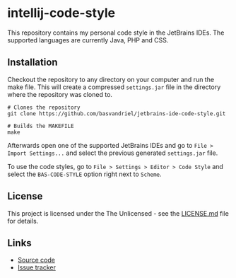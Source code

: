 # intellij-code-style

This repository contains my personal code style in the JetBrains IDEs.
The supported languages are currently Java, PHP and CSS.

## Installation

Checkout the repository to any directory on your computer and run the make file.
This will create a compressed `settings.jar` file in the directory where the repository was cloned to.

```shell
# Clones the repository
git clone https://github.com/basvandriel/jetbrains-ide-code-style.git

# Builds the MAKEFILE
make
```

Afterwards open one of the supported JetBrains IDEs
and go to `File > Import Settings...` and select the previous generated `settings.jar` file.

To use the code styles, go to `File > Settings > Editor > Code Style` and select the `BAS-CODE-STYLE` option right next to `Scheme`. 

## License

This project is licensed under the The Unlicensed - see the [LICENSE.md](LICENSE.md) file for details.

## Links
* [Source code](https://github.com/basvandriel/jetbrains-ide-code-style)
* [Issue tracker](https://github.com/basvandriel/jetbrains-ide-code-style/issues)
